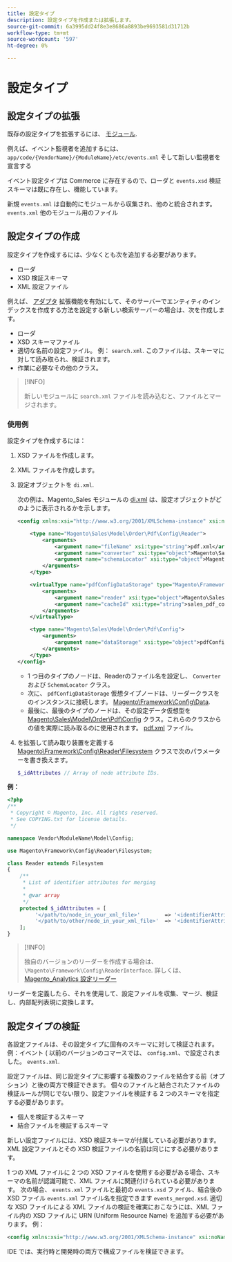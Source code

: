 ```yaml
---
title: 設定タイプ
description: 設定タイプを作成または拡張します。
source-git-commit: 6a3995dd24f8e3e8686a8893be9693581d31712b
workflow-type: tm+mt
source-wordcount: '597'
ht-degree: 0%

---
```



# 設定タイプ

## 設定タイプの拡張

既存の設定タイプを拡張するには、 [モジュール](https://glossary.magento.com/module).

例えば、イベント監視者を追加するには、 `app/code/{VendorName}/{ModuleName}/etc/events.xml` そして新しい監視者を宣言する

イベント設定タイプは Commerce に存在するので、ローダと `events.xsd` 検証スキーマは既に存在し、機能しています。

新規 `events.xml` は自動的にモジュールから収集され、他のと統合されます。 `events.xml` 他のモジュール用のファイル

## 設定タイプの作成

設定タイプを作成するには、少なくとも次を追加する必要があります。

- ローダ
- XSD 検証スキーマ
- XML 設定ファイル

例えば、 [アダプタ](https://glossary.magento.com/adapter) 拡張機能を有効にして、そのサーバーでエンティティのインデックスを作成する方法を設定する新しい検索サーバーの場合は、次を作成します。

- ローダ
- XSD スキーマファイル
- 適切な名前の設定ファイル。 例： `search.xml`. このファイルは、スキーマに対して読み取られ、検証されます。
- 作業に必要なその他のクラス。

>[!INFO]
>
>新しいモジュールに `search.xml` ファイルを読み込むと、ファイルとマージされます。

### 使用例

設定タイプを作成するには：

1. XSD ファイルを作成します。
1. XML ファイルを作成します。
1. 設定オブジェクトを `di.xml`.

   次の例は、Magento_Sales モジュールの [di.xml](https://github.com/magento/magento2/blob/2.4/app/code/Magento/Sales/etc/di.xml) は、設定オブジェクトがどのように表示されるかを示します。

   ```xml
   <config xmlns:xsi="http://www.w3.org/2001/XMLSchema-instance" xsi:noNamespaceSchemaLocation="urn:magento:framework:ObjectManager/etc/config.xsd">
   
       <type name="Magento\Sales\Model\Order\Pdf\Config\Reader">
           <arguments>
               <argument name="fileName" xsi:type="string">pdf.xml</argument>
               <argument name="converter" xsi:type="object">Magento\Sales\Model\Order\Pdf\Config\Converter</argument>
               <argument name="schemaLocator" xsi:type="object">Magento\Sales\Model\Order\Pdf\Config\SchemaLocator</argument>
           </arguments>
       </type>
   
       <virtualType name="pdfConfigDataStorage" type="Magento\Framework\Config\Data">
           <arguments>
               <argument name="reader" xsi:type="object">Magento\Sales\Model\Order\Pdf\Config\Reader</argument>
               <argument name="cacheId" xsi:type="string">sales_pdf_config</argument>
           </arguments>
       </virtualType>
   
       <type name="Magento\Sales\Model\Order\Pdf\Config">
           <arguments>
               <argument name="dataStorage" xsi:type="object">pdfConfigDataStorage</argument>
           </arguments>
       </type>
   </config>
   ```

   - 1 つ目のタイプのノードは、Readerのファイル名を設定し、 `Converter` および `SchemaLocator` クラス。
   - 次に、 `pdfConfigDataStorage` 仮想タイプノードは、リーダークラスをのインスタンスに接続します。 [Magento\Framework\Config\Data](https://github.com/magento/magento2/blob/2.4/lib/internal/Magento/Framework/Config/Data.php).
   - 最後に、最後のタイプのノードは、その設定データ仮想型を [Magento\Sales\Model\Order\Pdf\Config](https://github.com/magento/magento2/blob/2.4/app/code/Magento/Sales/Model/Order/Pdf/Config.php) クラス。これらのクラスからの値を実際に読み取るのに使用されます。 [pdf.xml](https://github.com/magento/magento2/blob/2.4/app/code/Magento/Sales/etc/pdf.xml) ファイル。

1. を拡張して読み取り装置を定義する [Magento\Framework\Config\Reader\Filesystem](https://github.com/magento/magento2/blob/2.4/lib/internal/Magento/Framework/Config/Reader/Filesystem.php) クラスで次のパラメーターを書き換えます。

   ```php
   $_idAttributes // Array of node attribute IDs.
   ```

**例：**

```php
<?php
/**
 * Copyright © Magento, Inc. All rights reserved.
 * See COPYING.txt for license details.
 */

namespace Vendor\ModuleName\Model\Config;

use Magento\Framework\Config\Reader\Filesystem;

class Reader extends Filesystem
{
    /**
     * List of identifier attributes for merging
     *
     * @var array
     */
    protected $_idAttributes = [
         '</path/to/node_in_your_xml_file>'        => '<identifierAttributeName>',
         '</path/to/other/node_in_your_xml_file>'  => '<identifierAttributeName>',
    ];
}
```

>[!INFO]
>
>独自のバージョンのリーダーを作成する場合は、 `\Magento\Framework\Config\ReaderInterface`. 詳しくは、 [Magento_Analytics 設定リーダー](https://github.com/magento/magento2/blob/2.4/app/code/Magento/Analytics/ReportXml/Config/Reader.php)

リーダーを定義したら、それを使用して、設定ファイルを収集、マージ、検証し、内部配列表現に変換します。

## 設定タイプの検証

各設定ファイルは、その設定タイプに固有のスキーマに対して検証されます。 例：イベント ( 以前のバージョンのコマースでは、 `config.xml`、で設定されました。 `events.xml`.

設定ファイルは、同じ設定タイプに影響する複数のファイルを結合する前（オプション）と後の両方で検証できます。 個々のファイルと結合されたファイルの検証ルールが同じでない限り、設定ファイルを検証する 2 つのスキーマを指定する必要があります。

- 個人を検証するスキーマ
- 結合ファイルを検証するスキーマ

新しい設定ファイルには、XSD 検証スキーマが付属している必要があります。 XML 設定ファイルとその XSD 検証ファイルの名前は同じにする必要があります。

1 つの XML ファイルに 2 つの XSD ファイルを使用する必要がある場合、スキーマの名前が認識可能で、XML ファイルに関連付けられている必要があります。
次の場合、 `events.xml` ファイルと最初の `events.xsd` ファイル、結合後の XSD ファイル `events.xml` ファイル名を指定できます `events_merged.xsd`.
適切な XSD ファイルによる XML ファイルの検証を確実におこなうには、XML ファイル内の XSD ファイルに URN (Uniform Resource Name) を追加する必要があります。 例：

```xml
<config xmlns:xsi="http://www.w3.org/2001/XMLSchema-instance" xsi:noNamespaceSchemaLocation="urn:magento:framework:ObjectManager:etc/config.xsd">
```

IDE では、実行時と開発時の両方で構成ファイルを検証できます。
